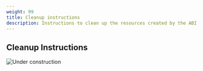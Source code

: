 ```yaml
---
weight: 99
title: Cleanup instructions
description: Instructions to clean up the resources created by the ABI package
---
```

## Cleanup Instructions

![Under construction](/images/under_construction.jpeg)

